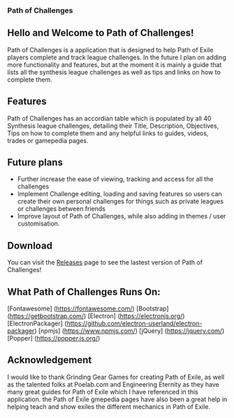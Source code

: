 ### Path of Challenges


## Hello and Welcome to Path of Challenges!
Path of Challenges is a application that is designed to help Path of Exile players complete and track league challenges.
In the future I plan on adding more functionality and features, but at the moment it is mainly a guide that lists all the synthesis league challenges as well as tips and links on how to complete them.

## Features
Path of Challenges has an accordian table which is populated by all 40 Synthesis league challenges, detailing their Title, Description, Objectives, Tips on how to complete them and any helpful links to guides, videos, trades or gamepedia pages.

## Future plans
* Further increase the ease of viewing, tracking and access for all the challenges
* Implement Challenge editing, loading and saving features so users can create their own personal challenges for things such as private leagues or challenges between friends
* Improve layout of Path of Challenges, while also adding in themes / user customisation.

## Download
You can visit the [Releases](https://github.com/LeightonJonker/Path-of-Challenges/releases) page to see the lastest version of Path of Challenges!


## What Path of Challenges Runs On:
[Fontawesome]
(https://fontawesome.com/)
[Bootstrap]
(https://getbootstrap.com/)
[Electron]
(https://electronjs.org/)
[ElectronPackager]
(https://github.com/electron-userland/electron-packager)
[npmjs]
(https://www.npmjs.com/)
[jQuery]
(https://jquery.com/)
[Popper]
(https://popper.js.org/)


## Acknowledgement
I would like to thank Grinding Gear Games for creating Path of Exile, as well as the talented folks at Poelab.com and Engineering Eternity as they have many great guides for Path of Exile which I have referenced in this application. the Path of Exile gmepedia pages have also been a great help in helping teach and show exiles the different mechanics in Path of Exile.

